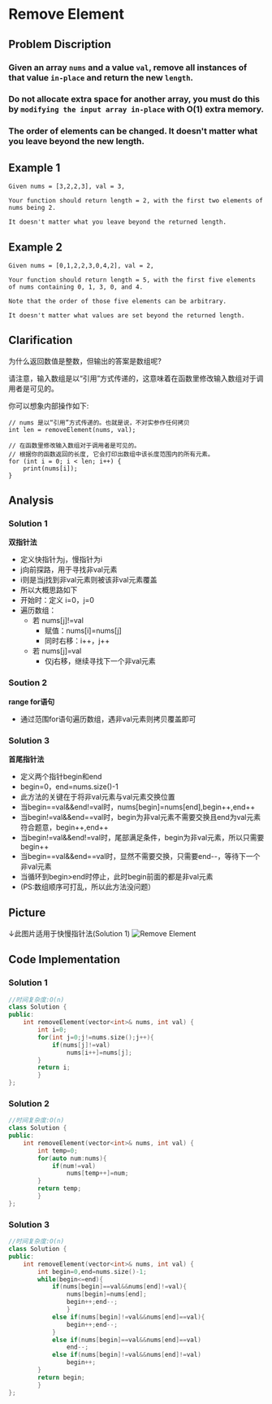 Remove Element
====

Problem Discription
----
### Given an array `nums` and a value `val`, remove all instances of that value `in-place` and return the new `length`.

### Do not allocate extra space for another array, you must do this by `modifying the input array in-place` with O(1) extra memory.

### The order of elements can be changed. It doesn't matter what you leave beyond the new length.

Example 1
----

    Given nums = [3,2,2,3], val = 3,

    Your function should return length = 2, with the first two elements of nums being 2.

    It doesn't matter what you leave beyond the returned length.

Example 2
----

    Given nums = [0,1,2,2,3,0,4,2], val = 2,

    Your function should return length = 5, with the first five elements of nums containing 0, 1, 3, 0, and 4.

    Note that the order of those five elements can be arbitrary.

    It doesn't matter what values are set beyond the returned length.
 
Clarification
----
为什么返回数值是整数，但输出的答案是数组呢?

请注意，输入数组是以“引用”方式传递的，这意味着在函数里修改输入数组对于调用者是可见的。

你可以想象内部操作如下:
```
// nums 是以“引用”方式传递的。也就是说，不对实参作任何拷贝
int len = removeElement(nums, val);

// 在函数里修改输入数组对于调用者是可见的。
// 根据你的函数返回的长度, 它会打印出数组中该长度范围内的所有元素。
for (int i = 0; i < len; i++) {
    print(nums[i]);
}
```

Analysis
----
### Solution 1
**双指针法**
* 定义快指针为j，慢指针为i
* j向前探路，用于寻找非val元素
* i则是当j找到非val元素则被该非val元素覆盖
* 所以大概思路如下
* 开始时：定义 i=0，j=0
* 遍历数组：
  * 若 nums[j]!=val
    * 赋值：nums[i]=nums[j]
    * 同时右移：i++，j++
  * 若 nums[j]=val
    * 仅j右移，继续寻找下一个非val元素
 
### Soution 2
**range for语句**
* 通过范围for语句遍历数组，遇非val元素则拷贝覆盖即可

### Solution 3
**首尾指针法**
* 定义两个指针begin和end
* begin=0，end=nums.size()-1
* 此方法的关键在于将非val元素与val元素交换位置
* 当begin==val&&end!=val时，nums[begin]=nums[end],begin++,end++
* 当begin!=val&&end==val时，begin为非val元素不需要交换且end为val元素符合题意，begin++,end++
* 当begin!=val&&end!=val时，尾部满足条件，begin为非val元素，所以只需要begin++
* 当begin==val&&end==val时，显然不需要交换，只需要end--，等待下一个非val元素
* 当循环到begin>end时停止，此时begin前面的都是非val元素
* (PS:数组顺序可打乱，所以此方法没问题）

Picture
---
↓此图片适用于快慢指针法(Solution 1)
![Remove Element](https://pic.leetcode-cn.com/8f3565c2bffa22c2742a9ae24ad24a39bc36bf0dc3ab345ba0a7238d89280bbc-image.png)

Code Implementation
----
### Solution 1
```cpp
//时间复杂度:O(n)
class Solution {
public:
    int removeElement(vector<int>& nums, int val) {
        int i=0;
        for(int j=0;j!=nums.size();j++){
            if(nums[j]!=val)
                nums[i++]=nums[j];
        }
        return i;
        }
};
```

### Solution 2
```cpp
//时间复杂度:O(n)
class Solution {
public:
    int removeElement(vector<int>& nums, int val) {
        int temp=0;
        for(auto num:nums){
            if(num!=val)
                nums[temp++]=num;
        }
        return temp;
        }
};
```

### Solution 3
```cpp
//时间复杂度:O(n)
class Solution {
public:
    int removeElement(vector<int>& nums, int val) {
        int begin=0,end=nums.size()-1;
        while(begin<=end){
            if(nums[begin]==val&&nums[end]!=val){
                nums[begin]=nums[end];
                begin++;end--;
                }
            else if(nums[begin]!=val&&nums[end]==val){
                begin++;end--;
            }
            else if(nums[begin]==val&&nums[end]==val)
                end--;
            else if(nums[begin]!=val&&nums[end]!=val)
                begin++;
        }
        return begin;
        }
};
```
